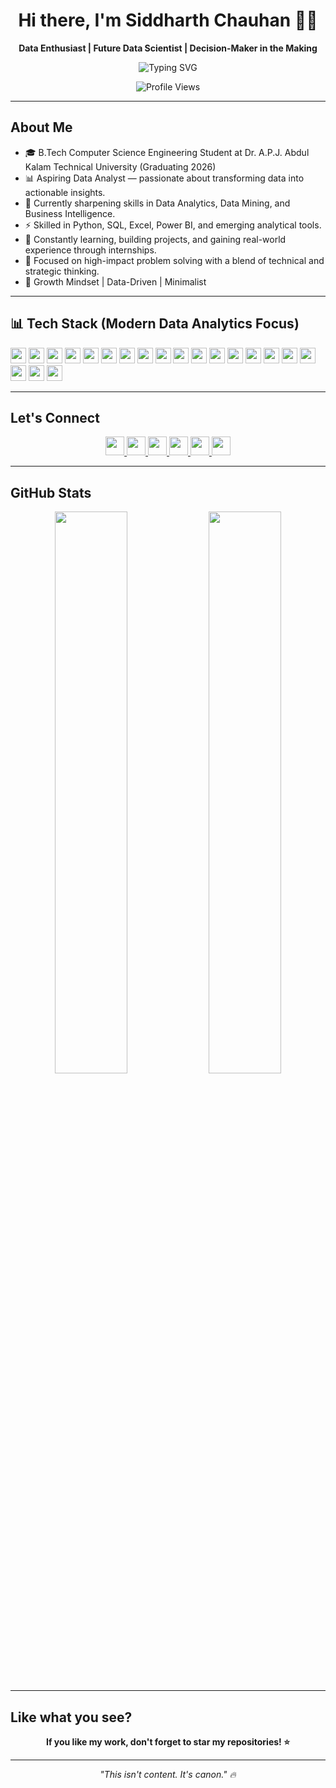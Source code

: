 <h1 align="center">Hi there, I'm Siddharth Chauhan 👋🏻</h1>
<p align="center"><b>Data Enthusiast | Future Data Scientist | Decision-Maker in the Making</b></p>

<p align="center">
  <img src="https://readme-typing-svg.demolab.com?font=Fira+Code&pause=2000&color=00BFFF&center=true&vCenter=true&width=435&lines=Turning+Data+Into+Decisions;Learning+%7C+Analyzing+%7C+Growing" alt="Typing SVG" />
</p>

<p align="center">
  <img src="https://komarev.com/ghpvc/?username=thesiddemigod&label=Profile%20Views&color=0e75b6&style=flat" alt="Profile Views" />
</p>


---

## About Me
- 🎓 B.Tech Computer Science Engineering Student at Dr. A.P.J. Abdul Kalam Technical University (Graduating 2026)
- 📊 Aspiring Data Analyst — passionate about transforming data into actionable insights.
- 🚀 Currently sharpening skills in Data Analytics, Data Mining, and Business Intelligence.
- ⚡ Skilled in Python, SQL, Excel, Power BI, and emerging analytical tools.
- 🌱 Constantly learning, building projects, and gaining real-world experience through internships.
- 🎯 Focused on high-impact problem solving with a blend of technical and strategic thinking.
- 🧠 Growth Mindset | Data-Driven | Minimalist

---

## 📊 Tech Stack (Modern Data Analytics Focus)

<div align="left">
  <!-- Core Technologies -->
  <img src="https://img.shields.io/badge/Python-3776AB?style=flat-square&logo=python&logoColor=white" height="25px"/>
  <img src="https://img.shields.io/badge/SQL-4479A1?style=flat-square&logo=MySQL&logoColor=white" height="25px"/>
  <img src="https://img.shields.io/badge/R-276DC3?style=flat-square&logo=r&logoColor=white" height="25px"/>
  <img src="https://img.shields.io/badge/Excel-217346?style=flat-square&logo=microsoft-excel&logoColor=white" height="25px"/>
  <img src="https://img.shields.io/badge/Power%20BI-F2C811?style=flat-square&logo=powerbi&logoColor=black" height="25px"/>
  <img src="https://img.shields.io/badge/Tableau-E97627?style=flat-square&logo=tableau&logoColor=white" height="25px"/>
  
  <!-- Advanced Analytics Tools -->
  <img src="https://img.shields.io/badge/Apache%20Spark-E25A1C?style=flat-square&logo=apache-spark&logoColor=white" height="25px"/>
  <img src="https://img.shields.io/badge/Google%20BigQuery-4285F4?style=flat-square&logo=googlebigquery&logoColor=white" height="25px"/>
  <img src="https://img.shields.io/badge/PowerShell-2C587C?style=flat-square&logo=powershell&logoColor=white" height="25px"/>
  
  <!-- Python Libraries -->
  <img src="https://img.shields.io/badge/Pandas-150458?style=flat-square&logo=pandas&logoColor=white" height="25px"/>
  <img src="https://img.shields.io/badge/NumPy-013243?style=flat-square&logo=numpy&logoColor=white" height="25px"/>
  <img src="https://img.shields.io/badge/Matplotlib-0077B5?style=flat-square&logo=matplotlib&logoColor=white" height="25px"/>
  <img src="https://img.shields.io/badge/Seaborn-9A1E2A?style=flat-square&logo=seaborn&logoColor=white" height="25px"/>
  <img src="https://img.shields.io/badge/Scikit--learn-F7931E?style=flat-square&logo=scikit-learn&logoColor=white" height="25px"/>
  <img src="https://img.shields.io/badge/TensorFlow-FF6F00?style=flat-square&logo=tensorflow&logoColor=white" height="25px"/>
  <img src="https://img.shields.io/badge/Keras-D00000?style=flat-square&logo=keras&logoColor=white" height="25px"/>
  
  <!-- Cloud Platforms and Databases -->
  <img src="https://img.shields.io/badge/AWS%20S3-FF9900?style=flat-square&logo=amazonaws&logoColor=white" height="25px"/>
  <img src="https://img.shields.io/badge/Google%20Cloud-4285F4?style=flat-square&logo=googlecloud&logoColor=white" height="25px"/>
  <img src="https://img.shields.io/badge/MongoDB-4EA94B?style=flat-square&logo=mongodb&logoColor=white" height="25px"/>
  <img src="https://img.shields.io/badge/SQLServer-CC2927?style=flat-square&logo=microsoftsqlserver&logoColor=white" height="25px"/>
</div>

---


## Let's Connect
<p align="center">
  <a href="https://linkedin.com/in/thesiddemigod" target="_blank">
    <img src="https://img.shields.io/badge/LinkedIn-0A66C2?style=for-the-badge&logo=linkedin&logoColor=white" height="30px"/>
  </a>
  <a href="mailto:siddemigod1@gmail.com" target="_blank">
    <img src="https://img.shields.io/badge/Gmail-D14836?style=for-the-badge&logo=gmail&logoColor=white" height="30px"/>
  </a>
  <a href="https://x.com/Thesiddemigod" target="_blank">
    <img src="https://img.shields.io/badge/X-000000?style=for-the-badge&logo=twitter&logoColor=white" height="30px"/>
  </a>
  <a href="https://youtube.com/@thesiddemigod" target="_blank">
    <img src="https://img.shields.io/badge/YouTube-FF0000?style=for-the-badge&logo=youtube&logoColor=white" height="30px"/>
  </a>
  <a href="https://instagram.com/thesiddemigod" target="_blank">
    <img src="https://img.shields.io/badge/Instagram-E4405F?style=for-the-badge&logo=instagram&logoColor=white" height="30px"/>
  </a>
  <a href="https://www.facebook.com/thesiddemigod" target="_blank">
    <img src="https://img.shields.io/badge/Facebook-1877F2?style=for-the-badge&logo=facebook&logoColor=white" height="30px"/>
  </a>
</p>


---

## GitHub Stats
<div align="center">
  <img src="https://github-readme-stats.vercel.app/api?username=thesiddemigod&show_icons=true&theme=dark&hide_border=true" width="48%" />
  <img src="https://github-readme-streak-stats.herokuapp.com/?user=thesiddemigod&theme=dark&hide_border=true" width="48%" />
</div>

---

## Like what you see? 
<p align="center">
  <b>If you like my work, don't forget to star my repositories! ⭐</b>
</p>

---

<p align="center"><i>"This isn't content. It's canon." 🔥</i></p>
